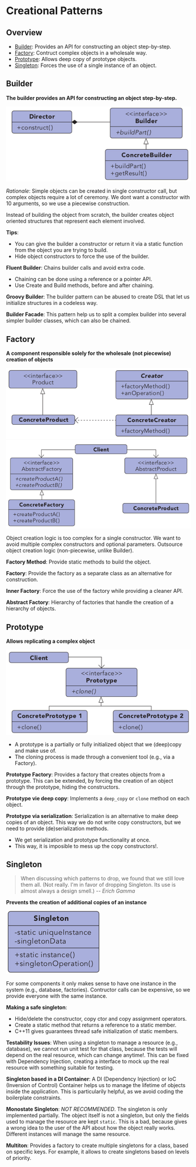 # Creational Patterns

## Overview

- [Builder](#Builder): Provides an API for constructing an object step-by-step.
- [Factory](#Factory): Contruct complex objects in a wholesale way.
- [Prototype](#Prototype): Allows deep copy of prototype objects.
- [Singleton](#Singleton): Forces the use of a single instance of an object.


## Builder

**The builder provides an API for constructing an object step-by-step.**

![UML](builder/UML.png)

*Rationale*: Simple objects can be created in single constructor call, but complex objects require a lot of ceremony. We dont want a constructor with 10 arguments, so we use a piecewise construction.

Instead of building the object from scratch, the builder creates object oriented structures that represent each element involved.

**Tips**:
- You can give the builder a constructor or return it via a static function from the object you are trying to build.
- Hide object constructors to force the use of the builder.

**Fluent Builder**: Chains builder calls and avoid extra code.
- Chaining can be done using a reference or a pointer API.
- Use Create and Build methods, before and after chaining.

**Groovy Builder**: The builder pattern can be abused to create DSL that let us initialize structures in a codeless way.

**Builder Facade**: This pattern help us to split a complex builder into several simpler builder classes, which can also be chained.


## Factory

**A component responsible solely for the wholesale (not piecewise) creation of objects**

![UML](factory/UML_factory_method.png "Factory Method")
![UML](factory/UML_abstract_factory.png "Abstract Factory")


Object creation logic is too complex for a single constructor. We want to avoid multiple complex constructors and optional parameters. Outsource object creation logic (non-piecewise, unlike Builder).

**Factory Method**: Provide static methods to build the object.

**Factory**: Provide the factory as a separate class as an alternative for construction.

**Inner Factory**: Force the use of the factory while providing a cleaner API.

**Abstract Factory**: Hierarchy of factories that handle the creation of a hierarchy of objects.


## Prototype

**Allows replicating a complex object**

![UML](prototype/UML.png)

- A prototype is a partially or fully initialized object that we (deep)copy and make use of. 
- The cloning process is made through a convenient tool (e.g., via a Factory).

**Prototype Factory**: Provides a factory that creates objects from a prototype. This can be extended, by forcing the creation of an object through the prototype, hiding the constructors.

**Prototype vie deep copy**: Implements a `deep_copy` or `clone` method on each object.

**Prototype via serialization**: Serialization is an alternative to make deep copies of an object. This way we do not write copy constructors, but we need to provide (de)serialization methods. 
- We get serialization and prototype functionality at once.
- This way, it is imposible to mess up the copy constructors!.

## Singleton

> When discussing which patterns to drop, we found that we
> still love them all. (Not really. I'm in favor of dropping
> Singleton. Its use is almost always a design smell.) 
> -- <cite>Erich Gamma</cite>

**Prevents the creation of additional copies of an instance**

![UML](singleton/UML.png)

For some components it only makes sense to have one instance in the system (e.g., database, factories). Contructor calls can be expensive, so we provide everyone with the same instance.

**Making a safe singleton**:
- Hide/delete the constructor, copy ctor and copy assignment operators.
- Create a static method that returns a reference to a static member.
- C++11 gives guarantees thread safe initialization of static members.

**Testability Issues**: When using a singleton to manage a resource (e.g., database), we cannot run unit test for that class, because the tests will depend on the real resource, which can change anytime!. This can be fixed with Dependency Injection, creating a interface to mock up the real resource with something suitable for testing.

**Singleton based in a DI Container**: A DI (Dependency Injection) or IoC (Inversion of Control) Container helps us to manage the lifetime of objects inside the application. This is particularily helpful, as we avoid coding the boilerplate constraints.

**Monostate Singleton**: *NOT RECOMMENDED*. The singleton is only implemented partially. The object itself is not a singleton, but only the fields used to manage the resource are kept `static`. This is a bad, because gives a wrong idea to the user of the API about how the object really works. Different instances will manage the same resource.

**Multiton**: Provides a factory to create multiple singletons for a class, based on specific keys. For example, it allows to create singletons based on levels of priority.






